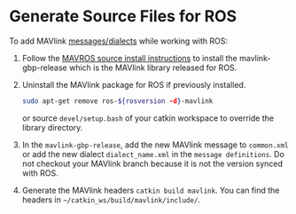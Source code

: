 # Generate Source Files for ROS

To add MAVlink [messages/dialects](../messages/index.md) while working with ROS:

1. Follow the [MAVROS source install instructions](https://github.com/mavlink/mavros/blob/master/mavros/index.md#source-installation) to install the mavlink-gbp-release which is the MAVlink library released for ROS.
2. Uninstall the MAVlink package for ROS if previously installed.
    
    ```sh
    sudo apt-get remove ros-${rosversion -d}-mavlink
    ```
    
    or source `devel/setup.bash` of your catkin workspace to override the library directory.

3. In the `mavlink-gbp-release`, add the new MAVlink message to `common.xml` or add the new dialect `dialect_name.xml` in the `message definitions`. Do not checkout your MAVlink branch because it is not the version synced with ROS.

4. Generate the MAVlink headers `catkin build mavlink`. You can find the headers in `~/catkin_ws/build/mavlink/include/`.
